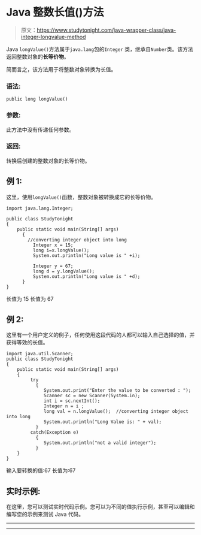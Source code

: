 # Java 整数长值()方法

> 原文：<https://www.studytonight.com/java-wrapper-class/java-integer-longvalue-method>

Java `longValue()`方法属于`java.lang`包的`Integer` 类，继承自`Number`类。该方法返回整数对象的**长等价物**。

简而言之，该方法用于将整数对象转换为长值。

### 语法:

```
public long longValue() 
```

### 参数:

此方法中没有传递任何参数。

### 返回:

转换后创建的整数对象的长等价物。

## 例 1:

这里，使用`longValue()`函数，整数对象被转换成它的长等价物。

```
import java.lang.Integer;

public class StudyTonight
{  
    public static void main(String[] args) 
      {  
        //converting integer object into long
          Integer x = 15;
          long i=x.longValue();
          System.out.println("Long value is " +i);

          Integer y = 67;  
          long d = y.longValue();  
          System.out.println("Long value is " +d);
      }  
} 
```

长值为 15
长值为 67

## 例 2:

这里有一个用户定义的例子，任何使用这段代码的人都可以输入自己选择的值，并获得等效的长值。

```
import java.util.Scanner;  
public class StudyTonight
{  
    public static void main(String[] args) 
    {  
         try
           {
              System.out.print("Enter the value to be converted : ");  
              Scanner sc = new Scanner(System.in);  
              int i = sc.nextInt();  
              Integer n = i ;  
              long val = n.longValue();  //converting integer object into long
              System.out.println("Long Value is: " + val);  
           }
         catch(Exception e)
           {
              System.out.println("not a valid integer"); 
           }
    }
}
```

输入要转换的值:67
长值为:67

## 实时示例:

在这里，您可以测试实时代码示例。您可以为不同的值执行示例，甚至可以编辑和编写您的示例来测试 Java 代码。

* * *

* * *